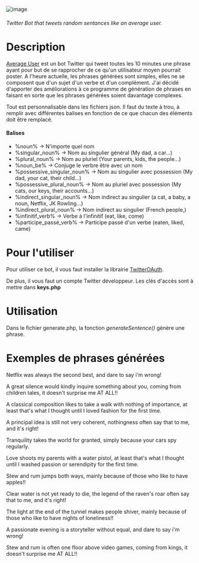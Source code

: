 ![image](https://user-images.githubusercontent.com/71023508/159785625-87a71db1-483e-4d28-8b7c-ad592d6f110f.png)

###### Twitter Bot that tweets random sentances like an average user.

# Description
[Average User](https://twitter.com/AverageUsr_) est un bot Twitter qui tweet toutes les 10 minutes une phrase ayant pour but de se rapprocher de ce qu'un utilisateur moyen pourrait poster.
A l'heure actuelle, les phrases générées sont simples, elles ne se composent que d'un sujet d'un verbe et d'un complément.
J'ai décidé d'apporter des améliorations à ce programme de génération de phrases en faisant en sorte que les phrases générées soient davantage complexes.

Tout est personnalisable dans les fichiers json.
Il faut du texte à trou, à remplir avec différentes balises en fonction de ce que chacun des éléments doit être remplacé.

#### Balises
* %noun% -> N'importe quel nom
* %singular_noun% -> Nom au singulier général (My dad, a car...)
* %plural_noun% -> Nom au pluriel (Your parents, kids, the people...)
* %noun_be% -> Conjuge le verbre être avec un nom
* %possessive_singular_noun% -> Nom au singulier avec possession (My dad, your cat, their child...)
* %possessive_plural_noun% -> Nom au pluriel avec possession (My cats, our keys, their accounts...)
* %indirect_singular_noun% -> Nom indirect au singulier (a cat, a baby, a noun, Netflix, JK Rowling...)
* %indirect_plural_noun% -> Nom indirect au singulier (French people,)
* %infinitif_verb% -> Verbe à l'infinitif (eat, like, come)
* %participe_passé_verb% -> Participe passé d'un verbe (eaten, liked, came)

# Pour l'utiliser
Pour utiliser ce bot, il vous faut installer la librairie [TwitterOAuth](https://twitteroauth.com/).

De plus, il vous faut un compte Twitter développeur. Les clés d'accès sont à mettre dans **keys.php**

# Utilisation
Dans le fichier generate.php, la fonction *generateSentence()* génère une phrase.

# Exemples de phrases générées
Netflix was always the second best, and dare to say i'm wrong!

A great silence would kindly inquire something about you, coming from children tales, it doesn't surprise me AT ALL!!

A classical composition likes to take a walk with nothing of importance, at least that's what I thought until I loved fashion for the first time.

A principal idea is still not very coherent, nothingness often say that to me, and it's right!

Tranquility takes the world for granted, simply because your cars spy regularly.

Love shoots my parents with a water pistol, at least that's what I thought until I washed passion or serendipity for the first time.

Stew and rum jumps both ways, mainly because of those who like to have apples!!

Clear water is not yet ready to die, the legend of the raven's roar often say that to me, and it's right!

The light at the end of the tunnel makes people shiver, mainly because of those who like to have nights of loneliness!!

A passionate evening is a storyteller without equal, and dare to say i'm wrong!

Stew and rum is often one floor above video games, coming from kings, it doesn't surprise me AT ALL!!
